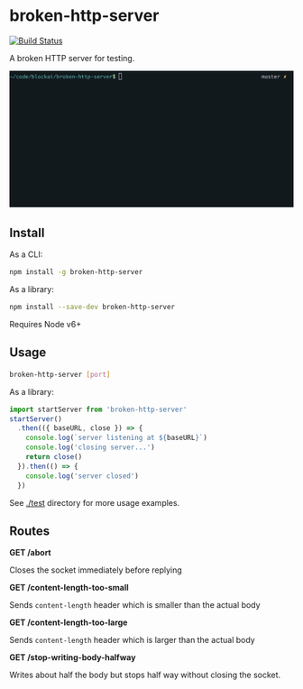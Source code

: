 # broken-http-server

[![Build Status](https://travis-ci.org/blockai/broken-http-server.svg?branch=master)](https://travis-ci.org/blockai/broken-http-server)

A broken HTTP server for testing.

![cli-gif](./stop-writing-body-halfway.gif)

## Install

As a CLI:

```bash
npm install -g broken-http-server
```

As a library:

```bash
npm install --save-dev broken-http-server
```

Requires Node v6+

## Usage

```bash
broken-http-server [port]
```

As a library:

```javascript
import startServer from 'broken-http-server'
startServer()
  .then(({ baseURL, close }) => {
    console.log(`server listening at ${baseURL}`)
    console.log('closing server...')
    return close()
  }).then(() => {
    console.log('server closed')
  })
```

See [./test](./test) directory for more usage examples.

## Routes

**GET /abort**

Closes the socket immediately before replying

**GET /content-length-too-small**

Sends `content-length` header which is smaller than the actual body

**GET /content-length-too-large**

Sends `content-length` header which is larger than the actual body

**GET /stop-writing-body-halfway**

Writes about half the body but stops half way without closing the
socket.